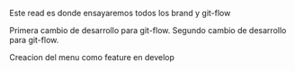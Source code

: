 Este read es donde ensayaremos todos los brand y git-flow

Primera cambio de desarrollo para git-flow.
Segundo cambio de desarrollo para git-flow.

Creacion del menu como feature en develop
